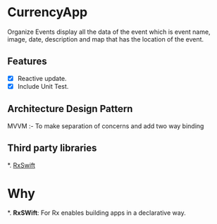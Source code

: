# CurrencyApp
Organize Events display all the data of the event which is event name, image, date, description and map that has the location of the event.

## Features

- [x] Reactive update.
- [x] Include Unit Test.

## Architecture Design Pattern 
MVVM :- To make separation of concerns and add two way binding

## Third party libraries
*. [RxSwift](https://github.com/ReactiveX/RxSwift)


# Why
*. **RxSWift**: For Rx enables building apps in a declarative way.
